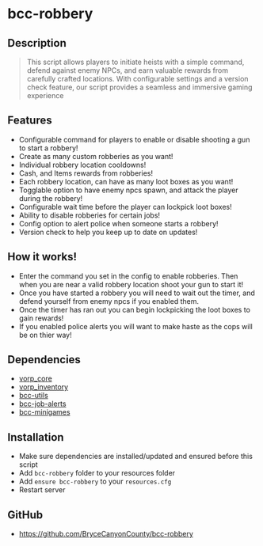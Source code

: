 # bcc-robbery

## Description
> This script allows players to initiate heists with a simple command, defend against enemy NPCs, and earn valuable rewards from carefully crafted locations. With configurable settings and a version check feature, our script provides a seamless and immersive gaming experience

## Features
- Configurable command for players to enable or disable shooting a gun to start a robbery!
- Create as many custom robberies as you want!
- Individual robbery location cooldowns!
- Cash, and Items rewards from robberies!
- Each robbery location, can have as many loot boxes as you want!
- Togglable option to have enemy npcs spawn, and attack the player during the robbery!
- Configurable wait time before the player can lockpick loot boxes!
- Ability to disable robberies for certain jobs!
- Config option to alert police when someone starts a robbery!
- Version check to help you keep up to date on updates!

## How it works!
- Enter the command you set in the config to enable robberies. Then when you are near a valid robbery location shoot your gun to start it!
- Once you have started a robbery you will need to wait out the timer, and defend yourself from enemy npcs if you enabled them.
- Once the timer has ran out you can begin lockpicking the loot boxes to gain rewards!
- If you enabled police alerts you will want to make haste as the cops will be on thier way!

## Dependencies
- [vorp_core](https://github.com/VORPCORE/vorp-core-lua)
- [vorp_inventory](https://github.com/VORPCORE/vorp_inventory-lua)
- [bcc-utils](https://github.com/BryceCanyonCounty/bcc-utils)
- [bcc-job-alerts](https://github.com/BryceCanyonCounty/bcc-job-alerts)
- [bcc-minigames](https://github.com/BryceCanyonCounty/bcc-minigames)

## Installation
- Make sure dependencies are installed/updated and ensured before this script
- Add `bcc-robbery` folder to your resources folder
- Add `ensure bcc-robbery` to your `resources.cfg`
- Restart server

## GitHub
- https://github.com/BryceCanyonCounty/bcc-robbery
